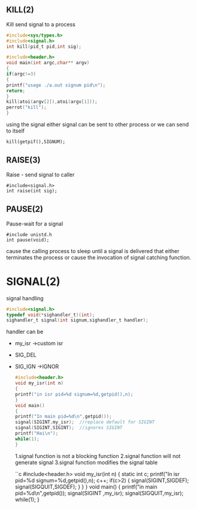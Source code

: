 ## KILL(2) 
Kill send signal to a process   

```c
#include<sys/types.h>
#include<signal.h>
int kill(pid_t pid,int sig);
```

```c
#include<header.h>
void main(int argc,char** argv)
{
if(argc!=3)
{
printf("usage ./a.out signum pid\n");
return;
}
kill(atoi(argv[2]),atoi(argv[1]));
perrot("kill");
}
```
using the signal either signal can be sent to other process or we can send to itself  

```
kill(getpif(),SIGNUM);
```

## RAISE(3)

Raise - send signal to caller  
```
#include<signal.h>
int raise(int sig);
```

## PAUSE(2)

Pause-wait for a signal  
```
#include unistd.h
int pause(void);
```
cause the calling process to sleep until a signal is delivered that either terminates the process or cause the invocation of signal catching function.  

# SIGNAL(2)  
signal handling

```c
#include<signal.h>
typedef void(*sighandler_t)(int);
sighandler_t signal(int signum,sighandler_t handler);
```
handler can be  
- my_isr ->custom isr
- SIG_DEL
- SIG_IGN ->IGNOR

  ```c
  #include<header.h>
  void my_isr(int n)
  {
  printf("in isr pid=%d signum=%d,getpid(),n);
  }
  void main()
  {
  printf("In main pid=%d\n",getpid());
  signal(SIGINT,my_isr);  //replace default for SIGINT
  signal(SIGINT,SIGINT);  //ignores SIGINT
  printf("Hai\n");
  while(1);
  }
  ```

  1.signal function is not a blocking function
  2.signal function will not generate signal
  3.signal function modifies the signal table

  ``c
  #include<header.h>
  void my_isr(int n)
  {
  static int c;
  printf("In isr pid=%d signum=%d,getpid(),n);
  c++;
  if(c>2)
  {
  signal(SIGINT,SIGDEF);
  signal(SIGQUIT,SIGDEF);
  }
  }
  }
  void main()
  {
  printf("in main pid=%d\n",getpid());
  signal(SIGINT ,my_isr);
  signal(SIGQUIT,my_isr);
  while(1);
  }
  ```
  
